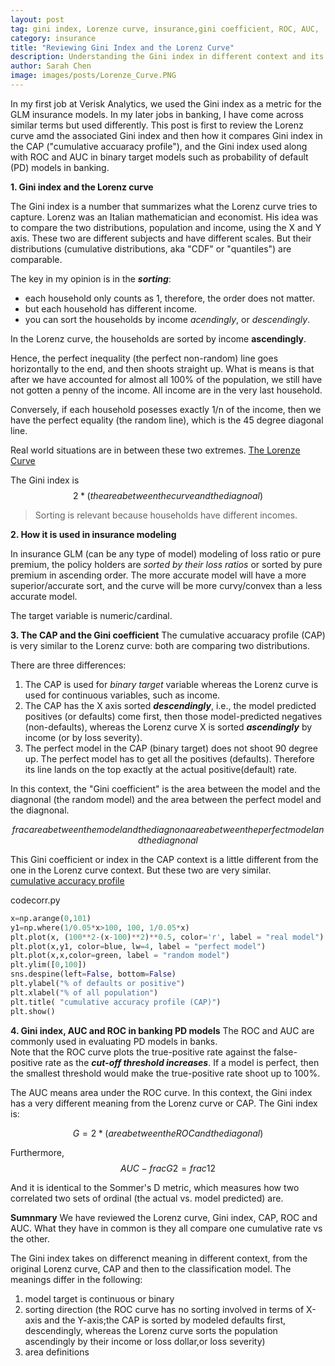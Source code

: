 ```yaml
---
layout: post
tag: gini index, Lorenze curve, insurance,gini coefficient, ROC, AUC,  banks, PD model
category: insurance
title: "Reviewing Gini Index and the Lorenz Curve"
description: Understanding the Gini index in different context and its connections to other metrics
author: Sarah Chen
image: images/posts/Lorenze_Curve.PNG
---
```

In my first job at Verisk Analytics, we used the Gini index as a metric for the GLM insurance models.  In my later jobs in banking, I have come across similar terms but used differently.  This post is first to review the Lorenz curve amd the associated Gini index and then how it compares Gini index in the CAP ("cumulative accuaracy profile"), and the Gini index used along with ROC and AUC in binary target models such as probability of default (PD) models in banking. 

**1. Gini index and the Lorenz curve**

The Gini index is a number that summarizes what the Lorenz curve tries to capture.  Lorenz was an Italian mathematician and economist.  His idea was to compare the two distributions, population and income, using the X and Y axis.  These two are different subjects and have different scales.  But their distributions (cumulative distributions, aka "CDF" or "quantiles") are comparable.  

The key in my opinion is in the ***sorting***: 
- each household only counts as 1, therefore, the order does not matter. 
- but each household has different income.
- you can sort the households by income *acendingly*, or *descendingly*. 

In the Lorenz curve, the households are sorted by income **ascendingly**.  

Hence, the perfect inequality (the perfect non-random) line goes horizontally to the end, and then shoots straight up.  What is means is that after we have accounted for almost all 100% of the population, we still have not gotten a penny of the income. All income are in the very last household. 

Conversely, if each household posesses exactly 1/n of the income, then we have the perfect equality (the random line), which is the 45 degree diagonal line. 

Real world situations are in between these two extremes. 
[The Lorenze Curve]("/images/posts/Lorenze_Curve.PNG")

The Gini index is $$2*(the area between the curve and the diagnoal)$$

> Sorting is relevant because households have different incomes. 

**2. How it is used in insurance modeling**

In insurance GLM (can be any type of model) modeling of loss ratio or pure premium, the policy holders are *sorted by their loss ratios* or sorted by pure premium in ascending order. The more accurate model will have a more superior/accurate sort, and the curve will be more curvy/convex than a less accurate model.  

The target variable is numeric/cardinal. 

**3. The CAP and the Gini coefficient**
The cumulative accuaracy profile (CAP) is very similar to the Lorenz curve: both are comparing two distributions.  

There are three differences:
1. The CAP is used for *binary target* variable whereas the Lorenz curve is used for continuous variables, such as income. 
2. The CAP has the X axis sorted ***descendingly***, i.e., the model predicted positives (or defaults) come first, then those model-predicted negatives (non-defaults), whereas the Lorenz curve X is sorted ***ascendingly*** by income (or by loss severity).  
3. The perfect model in the CAP (binary target) does not shoot 90 degree up.  The perfect model has to get all the positives (defaults).  Therefore its line lands on the top exactly at the actual positive(default) rate. 

In this context, the "Gini coefficient" is the area between the model and the diagnonal (the random model) and the area between the perfect model and the diagnonal. 

$$frac{area between the model and the diagnona}{area between the perfect model and the diagnonal}$$

This Gini coefficient or index in the CAP context is a little different from the one in the Lorenz curve context.  But these two are very similar.   
[cumulative accuracy profile]("/images/posts/Gini_coefficient.PNG")
<div class="code-head"><span>code</span>corr.py</div> 

```python
x=np.arange(0,101)
y1=np.where(1/0.05*x>100, 100, 1/0.05*x)
plt.plot(x, (100**2-(x-100)**2)**0.5, color='r', label = "real model")
plt.plot(x,y1, color=blue, lw=4, label = "perfect model")
plt.plot(x,x,color=green, label = "random model")
plt.ylim([0,100])
sns.despine(left=False, bottom=False)
plt.ylabel("% of defaults or positive")
plt.xlabel("% of all population")
plt.title( "cumulative accuracy profile (CAP)")
plt.show()
```

**4. Gini index, AUC and ROC in banking PD models**
The ROC and AUC are commonly used in evaluating PD models in banks.   
Note that the ROC curve plots the true-positive rate against the false-positive rate as the ***cut-off threshold increases***.  If a model is perfect, then the smallest threshold would make the true-positive rate shoot up to 100%. 

The AUC means area under the ROC curve.  In this context, the Gini index has a very different meaning from the Lorenz curve or CAP.  The Gini index is:

$$G = 2*(area between the ROC and the diagonal)$$

Furthermore, $$AUC - frac{G}{2} = frac{1}{2}  $$

And it is identical to the Sommer's D metric, which measures how two correlated two sets of ordinal (the actual vs. model predicted) are. 

**Sumnmary**
We have reviewed the Lorenz curve, Gini index, CAP, ROC and AUC.   What they have in common is they all compare one cumulative rate vs the other.  

The Gini index takes on differenct meaning in different context, from the original Lorenz curve, CAP and then to the classification model. 
The meanings differ in the following:
1. model target is continuous or binary
2. sorting direction (the ROC curve has no sorting involved in terms of X-axis and the Y-axis;the CAP is sorted by modeled defaults first, descendingly, whereas the Lorenz curve sorts the population ascendingly by their income or loss dollar,or loss severity)
3. area definitions

